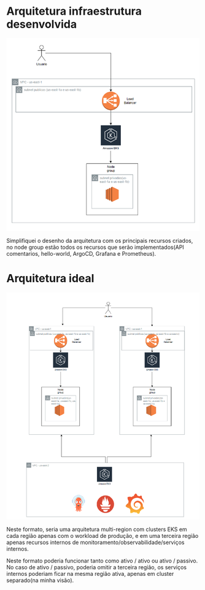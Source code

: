 # Arquitetura infraestrutura desenvolvida

![Arquitetura desenvolvida](./images/arquitetura_atual.png)

Simplifiquei o desenho da arquitetura com os principais recursos criados, no node group estão todos os recursos que serão implementados(API comentarios, hello-world, ArgoCD, Grafana e Prometheus).

# Arquitetura ideal

![Arquitetura ideal](./images/arquitetura_ideal.png)

Neste formato, seria uma arquitetura multi-region com clusters EKS em cada região apenas com o workload de produção, e em uma terceira região apenas recursos internos de monitoramento/observabilidade/serviços internos.

Neste formato poderia funcionar tanto como ativo / ativo ou ativo / passivo. No caso de ativo / passivo, poderia omitir a terceira região, os serviços internos poderiam ficar na mesma região ativa, apenas em cluster separado(na minha visão).